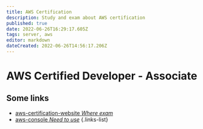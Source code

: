 ```yaml
---
title: AWS Certification
description: Study and exam about AWS certification
published: true
date: 2022-06-26T16:29:17.605Z
tags: server, aws
editor: markdown
dateCreated: 2022-06-26T14:56:17.206Z
---
```


# AWS Certified Developer - Associate

## Some links
- [aws-certification-website *Where exam*](https://aws.amazon.com/cn/certification/certified-developer-associate/?ch=sec&sec=rmg&d=1)
- [aws-console *Need to use*](https://ap-southeast-2.console.aws.amazon.com/console)
{.links-list}